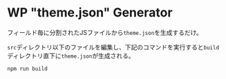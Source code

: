#  WP "theme.json" Generator

フィールド毎に分割されたJSファイルから`theme.json`を生成するだけ。

`src`ディレクトリ以下のファイルを編集し、下記のコマンドを実行すると`build`ディレクトリ直下に`theme.json`が生成される。

```
npm run build
```
